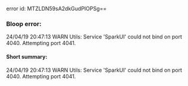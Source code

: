 error id: MTZLDN59sA2dkGudPIOPSg==
### Bloop error:

24/04/19 20:47:13 WARN Utils: Service 'SparkUI' could not bind on port 4040. Attempting port 4041.
#### Short summary: 

24/04/19 20:47:13 WARN Utils: Service 'SparkUI' could not bind on port 4040. Attempting port 4041.